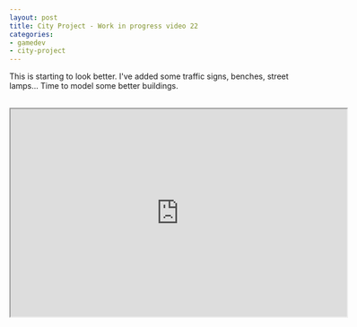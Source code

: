 ```yaml
---
layout: post
title: City Project - Work in progress video 22
categories:
- gamedev
- city-project
---
```


This is starting to look better. I've added some traffic signs, benches, street lamps... Time to model some better buildings.<br /><br /><div style="text-align: center;"><iframe height="371" src="http://www.youtube.com/embed/1lKZ6vLjSgQ?theme=dark" width="600"></iframe><br /></div><br />